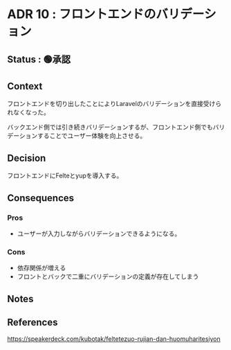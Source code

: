 # ADR 10 : フロントエンドのバリデーション

## Status : 🟢承認

<!--
※ここから選んでステータスの横に貼っ付ける
🟡提案
🟢承認
🔴廃止
-->

## Context

<!--
問題の背景や定義
事実だけを描く
-->

フロントエンドを切り出したことによりLaravelのバリデーションを直接受けられなくなった。

バックエンド側では引き続きバリデーションするが、フロントエンド側でもバリデーションすることでユーザー体験を向上させる。

## Decision

<!-- 提案、すること -->

フロントエンドにFelteとyupを導入する。

## Consequences

<!-- Decisionによって得られるもの -->

### Pros

-   ユーザーが入力しながらバリデーションできるようになる。

### Cons

-   依存関係が増える
-   フロントとバックで二重にバリデーションの定義が存在してしまう

## Notes

## References

https://speakerdeck.com/kubotak/feltetezuo-rujian-dan-huomuharitesiyon
